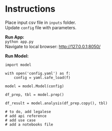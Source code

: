 <h1><b>Instructions</b></h1>

Place input csv file in `inputs` folder.
<br>Update `config` file with parameters.

<b>Run App:</b>
<br>`python app.py`
<br>Navigate to local browser: http://127.0.0.1:8050/

<b>Run Model:</b>
```import yaml
import model

with open('config.yaml') as f:
    config = yaml.safe_load(f)
    
model = model.Model(config)

df_prep, tbl = model.prep()

df_result = model.analysis(df_prep.copy(), tbl)

# to do, add legalese
# add api reference
# add use case
# add a notebooks file
